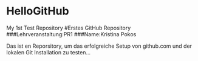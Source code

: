 # HelloGitHub
My 1st Test Repository
#Erstes GitHub Repository
###Lehrveranstaltung:PR1
###Name:Kristina Pokos

Das ist en Reporsitory, um das erfolgreiche Setup von github.com und der lokalen Git Installation zu testen...
